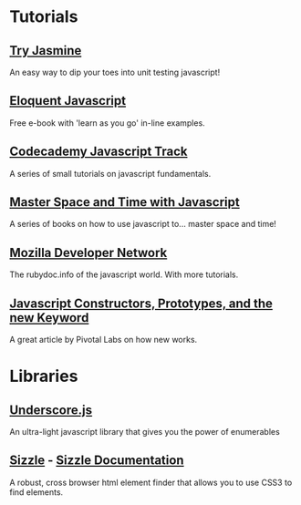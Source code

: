 # Tutorials

## [Try Jasmine](http://tryjasmine.com)
An easy way to dip your toes into unit testing javascript!

## [Eloquent Javascript](http://eloquentjavascript.net/chapter1.html)
Free e-book with 'learn as you go' in-line examples.

## [Codecademy Javascript Track](http://www.codecademy.com/tracks/javascript)
A series of small tutorials on javascript fundamentals.

## [Master Space and Time with Javascript](http://www.noelrappin.com/)
A series of books on how to use javascript to... master space and time!

## [Mozilla Developer Network](https://developer.mozilla.org/en-US/docs/Web/JavaScript)
The rubydoc.info of the javascript world. With more tutorials.

## [Javascript Constructors, Prototypes, and the new Keyword](http://pivotallabs.com/javascript-constructors-prototypes-and-the-new-keyword/)
A great article by Pivotal Labs on how new works.

# Libraries

## [Underscore.js](http://underscorejs.org/)
An ultra-light javascript library that gives you the power of enumerables

## [Sizzle](http://sizzlejs.com/) - [Sizzle Documentation](https://github.com/jquery/sizzle/wiki/Sizzle-Documentation#wiki-public-api)
A robust, cross browser html element finder that allows you to use CSS3 to find
elements.

